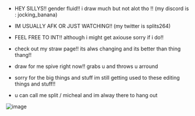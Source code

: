    - HEY SILLYS!! gender fluid!! i draw much but not alot tho !! (my discord is : jocking_banana)

  - IM USUALLY AFK OR  JUST WATCHING!! (my twitter is splits264)
       
 - FEEL FREE TO INT!! although i might get axiouse sorry if i do!!

  - check out my straw page!! its alws changing and its better than thing thang!!

   - draw for me spive right now!! grabs u and throws u arround

 - sorry for the big things and stuff im still getting used to these editing things and stuff!!
      
  - u can call me split / micheal and im alway there to hang out

![image](https://github.com/SPLITSYWITSY/SPLITSYWITSY/assets/168941633/dd53d1c6-27e5-4ac3-a0f9-543ab2fa25d1)

   

